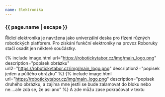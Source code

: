 ```yaml
---
name: Elektronika
---
```

### {{ page.name | escape }}
Řídicí elektronika je navržena jako univerzální deska pro řízení různých robotických platforem. Pro získání funkční elektroniky na provoz Roboruky stačí osadit jen některé součástky.

{% include image.html url="https://robotickytabor.cz/img/main_logo.png" description="popisek obrázku" url2="https://robotickytabor.cz/img/main_logo.png" description2="popisek jeden a půltého obrázku" %} 
{% include image.html url="https://robotickytabor.cz/img/main_logo.png" description="popisek druhého obrázku, a zajíma mne jestli se bude zalamovat do bloku nebo ne....ale zdá se, že asi ano" %}
A zde můžu zase pokračovat v textu